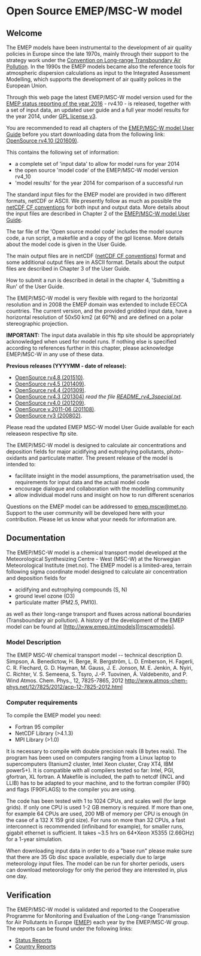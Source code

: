 # Open Source EMEP/MSC-W model

## Welcome
The EMEP models have been instrumental to the development of
air quality policies in Europe since the late 1970s,
mainly through their support to the strategy work under the
[Convention on Long-range Transboundary Air Pollution][CLRTAP].
In the 1990s the EMEP models became also the reference tools for
atmospheric dispersion calculations as input to the Integrated Assessment Modelling,
which supports the development of air quality polices in the European Union.

Through this web page the latest EMEP/MSC-W model version used for the
[EMEP status reporting of the year 2016][publ2016] - rv4.10 - is released,
together with a set of input data,
an updated user guide and a full year model results for the year 2014,
under [GPL license v3][GPLv3].

You are recommended to read all chapters of the
[EMEP/MSC-W model User Guide][guide]
before you start downloading data from the following link:<br/>
[OpenSource rv4.10 (201609)][rel410].

This contains the following set of information:

* a complete set of 'input data' to allow for model runs for year 2014
* the open source 'model code' of the EMEP/MSC-W model version rv4_10
* 'model results' for the year 2014 for comparison of a successful run

The standard input files for the EMEP model are provided in two different formats,
netCDF or ASCII.
We presently follow as much as possible the [netCDF CF conventions][netCDF_CF]
for both input and output data.
More details about the input files are described in Chapter 2 of the
[EMEP/MSC-W model User Guide][guide].

The tar file of the 'Open source model code' includes the model source code,
a run script, a makefile and a copy of the gpl license.
More details about the model code is given in the User Guide.  

The main output files are in netCDF ([netCDF CF conventions][netCDF_CF]) format
and some additional output files are in ASCII format.
Details about the output files are described in Chapter 3 of the User Guide.

How to submit a run is described in detail in the chapter 4,
'Submitting a Run' of the User Guide.

The EMEP/MSC-W model is very flexible with regard to the horizontal resolution
and in 2008 the EMEP domain was extended to include EECCA countries.
The current version, and the provided gridded input data,
have a horizontal resolution of 50x50 km2 (at 60°N) and are defined
on a polar stereographic projection.

**IMPORTANT:**
The input data available in this ftp site should be appropriately acknowledged
when used for model runs.
If nothing else is specified according to references further in this chapter,
please acknowledge EMEP/MSC-W in any use of these data.

[CLRTAP]:   http://www.unece.org/env/lrtap/welcome.html
[publ2016]: http://emep.int/publ/emep2016_publications.html
[GPLv3]:    http://www.gnu.org/copyleft/gpl.html
[netCDF_CF]:http://www.unidata.ucar.edu/software/netcdf/conventions.html
[guide]:    http://github.com/metno/emep-ctm/releases/download/rv4_8/User_Guide.pdf
[rel410]:   http://github.com/metno/emep-ctm/releases/tag/rv4_10
[rel48]:    http://github.com/metno/emep-ctm/releases/tag/rv4_8
[rel45]:    http://github.com/metno/emep-ctm/releases/tag/rv4_5
[rel44]:    http://github.com/metno/emep-ctm/releases/tag/rv4_4
[rel43]:    http://github.com/metno/emep-ctm/releases/tag/rv4_3
[readme43]: http://github.com/metno/emep-ctm/releases/download/rv4_3/README_rv4_3special.txt
[rel40]:    http://github.com/metno/emep-ctm/releases/tag/rv4_0
[rel201106]:http://github.com/metno/emep-ctm/releases/tag/v201106
[rel30]:    http://github.com/metno/emep-ctm/releases/tag/rv3

**Previous releases (YYYYMM - date of release):**
* [OpenSource rv4.8 (201510)][rel48].
* [OpenSource rv4.5 (201409)][rel45].
* [OpenSource rv4.4 (201309)][rel44].  
* [OpenSource rv4.3 (201304)][rel43] *read the file [README_rv4_3special.txt][readme43]*.
* [OpenSource rv4.0 (201209)][rel40].
* [OpenSource v.2011-06 (201108)][rel201106].
* [OpenSource rv3 (200802)][rel30].

Please read the updated EMEP MSC-W model User Guide available
for each releaseon respective ftp site.

The EMEP/MSC-W model is designed to calculate air concentrations
and deposition fields for major acidifying and eutrophying pollutants,
photo-oxidants and particulate matter.
The present release of the model is intended to:
* facilitate insight in the model assumptions, the parametrisation used,
  the requirements for input data and the actual model code
* encourage dialogue and collaboration with the modelling community
* allow individual model runs and insight on how to run different scenarios

Questions on the EMEP model can be addressed to <emep.mscw@met.no>.
Support to the user community will be developed here with your contribution.
Please let us know what your needs for information are.

## Documentation
The EMEP/MSC-W model is a chemical transport model developed at the
Meteorological Synthesizing Centre - West (MSC-W)
at the Norwegian Meteorological Institute (met.no).
The EMEP model is a limited-area, terrain following sigma coordinate model
designed to calculate air concentration and deposition fields for

* acidifying and eutrophying compounds (S, N)
* ground level ozone (O3)
* particulate matter (PM2.5, PM10).

as well as their long-range transport and fluxes across national boundaries
(Transboundary air pollution).
A history of the development of the EMEP model can be found at
[http://www.emep.int/models][mscwmodels].

[mscwmodels]: http://www.emep.int/mscw/models.html#mscwmodels

### Model Description

The EMEP MSC-W chemical transport model -- technical description
D. Simpson, A. Benedictow, H. Berge, R. Bergstrõm, L. D. Emberson, H. Fagerli,
C. R. Flechard, G. D. Hayman, M. Gauss, J. E. Jonson, M. E. Jenkin, A. Nyíri,
C. Richter, V. S. Semeena, S. Tsyro, J.-P. Tuovinen, Á. Valdebenito, and P. Wind
Atmos. Chem. Phys., 12, 7825-7865, 2012
http://www.atmos-chem-phys.net/12/7825/2012/acp-12-7825-2012.html

### Computer requirements
To compile the EMEP model you need:

* Fortran 95 compiler
* NetCDF Library (>4.1.3)
* MPI Library (>1.0)

It is necessary to compile with double precision reals (8 bytes reals).
The program has been used on computers ranging from a Linux laptop
to supercomputers (Itanium2 cluster, Intel Xeon cluster, Cray XT4, IBM power5+).
It is compatible with all compilers tested so far: Intel, PGI, gfortran, XL fortran.
A Makefile is included, the path to netcdf (INCL and LLIB) has to be adapted
to your machine, and to the fortran compiler (F90) and flags (F90FLAGS)
to the compiler you are using.

The code has been tested with 1 to 1024 CPUs, and scales well (for large grids).
If only one CPU is used 1-2 GB memory is required.
If more than one, for example 64 CPUs are used, 200 MB of memory per CPU is enough
(in the case of a 132 X 159 grid size).
For runs on more than 32 CPUs, a fast interconnect is recommended
(infiniband for example), for smaller runs, gigabit ethernet is sufficient.
It takes ~3.5 hrs on 64*Xeon X5355 (2.66GHz) for a 1-year simulation.

When downloading input data in order to do a "base run" please make sure that there
are 35 Gb disc space available, especially due to large meteorology input files.
The model can be run for shorter periods, users can download meteorology for
only the period they are interested in, plus one day.

## Verification
The EMEP/MSC-W model is validated and reported to the
Cooperative Programme for Monitoring and Evaluation of the
Long-range Transmission for Air Pollutants in Europe ([EMEP][]) each year
by the EMEP/MSC-W group.
The reports can be found under the following links:
* [Status Reports][]
* [Country Reports][]

[EMEP]:           http://www.emep.int/
[Status Reports]: http://www.emep.int/publ/common_publications.html
[Country Reports]:http://www.emep.int/mscw/mscw_datanotes.html
